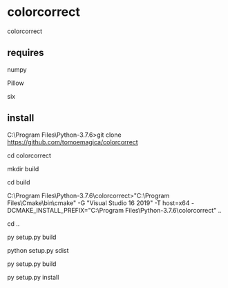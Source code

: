 # colorcorrect
 colorcorrect

## requires

numpy

Pillow

six

## install

C:\Program Files\Python-3.7.6>git clone https://github.com/tomoemagica/colorcorrect

cd colorcorrect

mkdir build

cd build

C:\Program Files\Python-3.7.6\colorcorrect>"C:\Program Files\Cmake\bin\cmake" -G "Visual Studio 16 2019" -T host=x64 -DCMAKE_INSTALL_PREFIX="C:\Program Files\Python-3.7.6\colorcorrect" ..

cd ..

py setup.py build

python setup.py sdist

py setup.py build

py setup.py install
